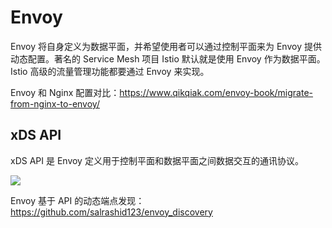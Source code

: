 # Envoy

Envoy 将自身定义为数据平面，并希望使用者可以通过控制平面来为 Envoy 提供动态配置。著名的 Service Mesh 项目 Istio 默认就是使用 Envoy 作为数据平面。Istio 高级的流量管理功能都要通过 Envoy 来实现。

Envoy 和 Nginx 配置对比：https://www.qikqiak.com/envoy-book/migrate-from-nginx-to-envoy/

## xDS API

xDS API 是 Envoy 定义用于控制平面和数据平面之间数据交互的通讯协议。

![](https://chengzw258.oss-cn-beijing.aliyuncs.com/Article/20210715170302.png)

Envoy 基于 API 的动态端点发现：https://github.com/salrashid123/envoy_discovery